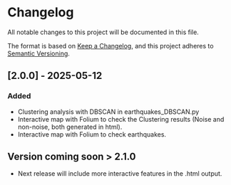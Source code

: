 # Changelog

All notable changes to this project will be documented in this file.

The format is based on [Keep a Changelog](https://keepachangelog.com/en/1.0.0/),
and this project adheres to [Semantic Versioning](https://semver.org/spec/v2.0.0.html).

## [2.0.0] - 2025-05-12
### Added
- Clustering analysis with DBSCAN in earthquakes_DBSCAN.py
- Interactive map with Folium to check the Clustering results (Noise and non-noise, both generated in html).
- Interactive map with Folium to check earthquakes.

## Version coming soon > 2.1.0
- Next release will include more interactive features in the .html output.